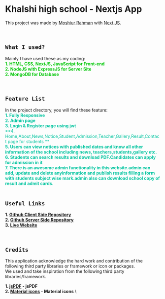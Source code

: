# Khalshi high school - Nextjs App

This project was made by [Moshiur Rahman](https://github.com/dev-moshiur) with [Next JS](https://github.com/facebook/create-next-app).

<br>

## **`What I used?`**

Mainly I have used these as my coding: \
<span style="color:#00C707">**1. HTML, CSS, NextJS, JavaScript for Front-end** </span> \
<span style="color:#00C707">**2. NodeJS with ExpressJS for Server Site** </span> \
<span style="color:#00C707">**2. MongoDB for Database** </span>

<br>

## **`Feature List`**

In the project directory, you will find these feature: \
<span style="color:#00C49F">**1. Fully Responsive** </span> \
<span style="color:#00C49F">**2. Admin page** </span> \
<span style="color:#00C49F">**3. Login & Register page using jwt** </span> \
<span style="color:#00C49F">**4. Home,About,News,Notice,Student,Admission,Teacher,Gallery,Result,Contact page for students **<span> \
<span style="color:#00C49F">**5. Users can view notices with published dates and know all other information of the school including news, teachers,students,gallery etc.** </span> \
<span style="color:#00C49F">**6. Students can search results and download PDF.Candidates can apply for admission in it** </span>\
<span style="color:#00C49F">**7. There is an awesome admin functionality in this website.admin can add, update and delete anyinformation and publish results filling a form with students subject wise mark.admin also can download school copy of result and admit cards.** </span>\
<br>

## **`Useful Links`**

**1. [Github Client Side Repository](https://github.com/dev-moshiur/school-management)** \
**2. [Github Server Side Repository](https://github.com/dev-moshiur/school-management-api)** \
**3. [Live Website](https://school-management-beta.vercel.app)**

<br>

## **`Credits`**

This application acknowledge the hard work and contribution of the following third party libraries or framework or icon or packages. <br> We used and take inspiration from the following third party libraries/framework.

**1. [jsPDF](https://www.npmjs.com/package/jspdf) - jsPDF** \
**2. [Material icons](https://mui.com/material-ui/material-icons) - Material icons** \
